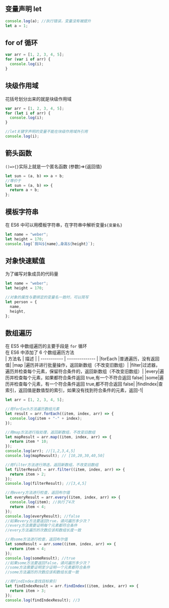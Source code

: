## 变量声明 let

```js
console.log(a); //执行错误，变量没有被提升
let a = 1;
```

## for of 循环

```js
var arr = [1, 2, 3, 4, 5];
for (var i of arr) {
  console.log(i);
}
```

## 块级作用域

花括号划分出来的就是块级作用域

```js
var arr = [1, 2, 3, 4, 5];
for (let i of arr) {
  console.log(i);
}

//let关键字声明的变量不能在块级作用域外引用
console.log(i);
```

## 箭头函数

`()=>{}`实际上就是一个匿名函数
(参数)=>{返回值}

```js
let sun = (a, b) => a + b;
//等价于
let sun = (a, b) => {
  return a + b;
};
```

## 模板字符串

在 ES6 中可以用模板字符串，在字符串中解析变量`${变量名}`

```js
let name = "weber";
let height = 170;
console.log(`我叫${name},身高${height}`);
```

## 对象快速赋值

为了编写对象成员的代码量

```js
let name = "weber";
let height = 170;

//对象的属性与要绑定的变量名一致时，可以简写
let person = {
  name,
  height,
};
```

## 数组遍历

在 ES5 中数组遍历的主要手段是 `for` 循环  
在 ES6 中添加了 6 个数组遍历方法  
| 方法名 | 描述 |
| ----------- | -------------- |
|forEach |普通遍历，没有返回值|
|map |遍历并进行批量操作，返回新数组（不改变旧数组）|
|filter|过滤器，遍历并检查每个元素，保留符合条件的，返回新数组（不改变旧数组）|
|every|遍历并检查每个元素，如果都符合条件返回 true,有一个不符合返回 false|
|some|遍历并检查每个元素，有一个符合条件返回 true,都不符合返回 false|
|findIndex|查索引，返回值是数值型的索引，如果没有找到符合条件的元素，返回-1|

```js
let arr = [1, 2, 3, 4, 5];

//用forEach方法遍历数组元素
let result = arr.forEach((item, index, arr) => {
  console.log(item + "-" + index);
});

//用map方法进行指处理，返回新数组，不改变旧数组
let mapResult = arr.map((item, index, arr) => {
  return item * 10;
});
console.log(arr); //[1,2,3,4,5]
console.log(mapRewsult); // [10,20,30,40,50]

//用filter方法进行筛选，返回新数组，不改变旧数组
let filterResult = arr.filter((item, index, arr) => {
  return item > 2;
});
console.log(filterResult); //[3,4,5]

//用every方法进行检查，返回布尔值
let everyResult = arr.every((item, index, arr) => {
  console.log(item); //执行了4次
  return item < 4;
});
console.log(everyResult); //false
//如果every方法要返回true，请问遍历多少次？
//every方法需要证明每个元素都符合条件
//every方法遍历的次数应该和数组长度一致

//用some方法进行检查，返回布尔值
let someResult = arr.some((item, index, arr) => {
  return item < 4;
});
console.log(someResult); //true
//如果some方法要返回false，请问遍历多少次？
//some方法需要证明至少证明一个元素都符合条件
//some方法遍历的次数应该和数组长度一致

//用findIndex查找目标索引
let findIndexResult = arr.findIndex((item, index, arr) => {
  return item > 3;
});
console.log(findIndexResult); //3
```
